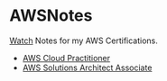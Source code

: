 # AWSNotes
<!-- Place this tag where you want the button to render. -->
<a class="github-button" href="https://github.com/rishabkumar7/AWSNotes/subscription" data-color-scheme="no-preference: dark; light: dark; dark: dark;" data-size="large" aria-label="Watch rishabkumar7/AWSNotes on GitHub">Watch</a>
Notes for my AWS Certifications.
- [AWS Cloud Practitioner](/AWSNotes/CPP.html)
- [AWS Solutions Architect Associate](/AWSNotes/SAA.html)
